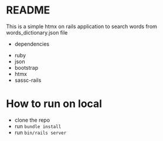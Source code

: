# README

This is a simple htmx on rails application to search words from words_dictionary.json file

* dependencies
- ruby
- json
- bootstrap
- htmx
- sassc-rails

# How to run on local
* clone the repo
* run  `bundle install`
* run `bin/rails server`  
